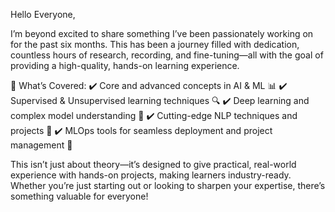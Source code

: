 Hello Everyone,

I’m beyond excited to share something I’ve been passionately working on for the past six months. This has been a journey filled with dedication, countless hours of research, recording, and fine-tuning—all with the goal of providing a high-quality, hands-on learning experience.

🚀 What’s Covered:
✔️ Core and advanced concepts in AI & ML 📊
✔️ Supervised & Unsupervised learning techniques 🔍
✔️ Deep learning and complex model understanding 🤖
✔️ Cutting-edge NLP techniques and projects 📝
✔️ MLOps tools for seamless deployment and project management 🚀

This isn’t just about theory—it’s designed to give practical, real-world experience with hands-on projects, making learners industry-ready. Whether you’re just starting out or looking to sharpen your expertise, there’s something valuable for everyone!
